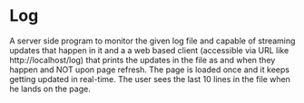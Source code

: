 # Log
A server side program to monitor the given log file and capable of streaming updates that happen in it and a a web based client (accessible via URL like http://localhost/log) that prints the updates in the file as and when they happen and NOT upon page refresh. 
The page is loaded once and it keeps getting updated in real-time. The user sees the last 10 lines in the file when he lands on the page.

